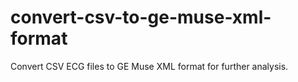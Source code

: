 # convert-csv-to-ge-muse-xml-format
Convert CSV ECG files to GE Muse XML format for further analysis.
